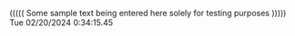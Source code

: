 ((((( Some sample text being entered here solely for testing purposes ))))) Tue 02/20/2024  0:34:15.45
